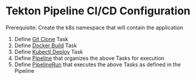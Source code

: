 # Tekton Pipeline CI/CD Configuration

Prerequisite: Create the k8s namespace that will contain the application

1. Define [Git Clone](git-clone.yaml) Task
2. Define [Docker Build](docker-build.yaml) Task
3. Define [Kubectl Deploy](kubectl-deploy.yaml) Task
4. Define [Pipeline](pipeline.yaml) that organizes the above Tasks for execution
5. Define [PipelineRun](pipeline-run.yaml) that executes the above Tasks as defined in the Pipeline
